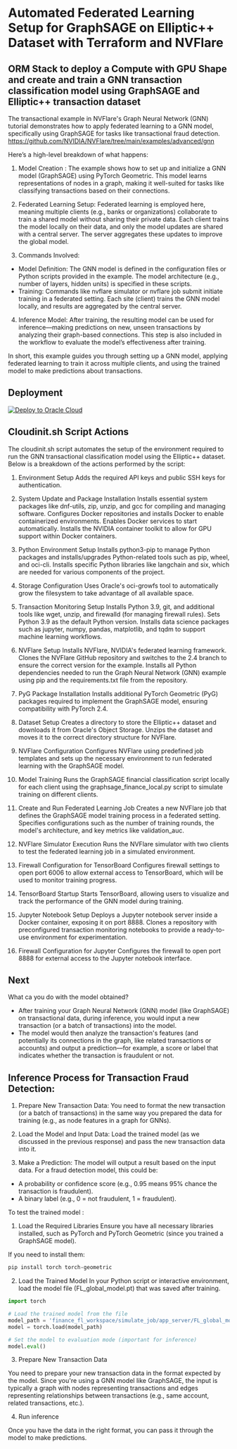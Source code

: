 # Automated Federated Learning Setup for GraphSAGE on Elliptic++ Dataset with Terraform and NVFlare

## ORM Stack to deploy a Compute with GPU Shape and create and train a GNN transaction classification model using GraphSAGE and Elliptic++ transaction dataset

The transactional example in NVFlare's Graph Neural Network (GNN) tutorial demonstrates how to apply federated learning to a GNN model, specifically using GraphSAGE for tasks like transactional fraud detection.
https://github.com/NVIDIA/NVFlare/tree/main/examples/advanced/gnn

Here’s a high-level breakdown of what happens:

1. Model Creation : The example shows how to set up and initialize a GNN model (GraphSAGE) using PyTorch Geometric. This model learns representations of nodes in a graph, making it well-suited for tasks like classifying transactions based on their connections.

2. Federated Learning Setup: Federated learning is employed here, meaning multiple clients (e.g., banks or organizations) collaborate to train a shared model without sharing their private data. Each client trains the model locally on their data, and only the model updates are shared with a central server. The server aggregates these updates to improve the global model.

3. Commands Involved:

- Model Definition: The GNN model is defined in the configuration files or Python scripts provided in the example. The model architecture (e.g., number of layers, hidden units) is specified in these scripts.
- Training: Commands like nvflare simulator or nvflare job submit initiate training in a federated setting. Each site (client) trains the GNN model locally, and results are aggregated by the central server.

4. Inference Model: After training, the resulting model can be used for inference—making predictions on new, unseen transactions by analyzing their graph-based connections. This step is also included in the workflow to evaluate the model’s effectiveness after training.

In short, this example guides you through setting up a GNN model, applying federated learning to train it across multiple clients, and using the trained model to make predictions about transactions.

## Deployment

[![Deploy to Oracle Cloud](https://oci-resourcemanager-plugin.plugins.oci.oraclecloud.com/latest/deploy-to-oracle-cloud.svg)](https://cloud.oracle.com/resourcemanager/stacks/create?zipUrl=https://github.com/adinadiana1234/transactionmonitoring_graphsage_nvflare/archive/refs/heads/main.zip)


## Cloudinit.sh Script Actions

The cloudinit.sh script automates the setup of the environment required to run the GNN transactional classification model using the Elliptic++ dataset. Below is a breakdown of the actions performed by the script:

1. Environment Setup
Adds the required API keys and public SSH keys for authentication.

2. System Update and Package Installation
Installs essential system packages like dnf-utils, zip, unzip, and gcc for compiling and managing software.
Configures Docker repositories and installs Docker to enable containerized environments.
Enables Docker services to start automatically.
Installs the NVIDIA container toolkit to allow for GPU support within Docker containers.

3. Python Environment Setup
Installs python3-pip to manage Python packages and installs/upgrades Python-related tools such as pip, wheel, and oci-cli.
Installs specific Python libraries like langchain and six, which are needed for various components of the project.

4. Storage Configuration
Uses Oracle's oci-growfs tool to automatically grow the filesystem to take advantage of all available space.

5. Transaction Monitoring Setup
Installs Python 3.9, git, and additional tools like wget, unzip, and firewalld (for managing firewall rules).
Sets Python 3.9 as the default Python version.
Installs data science packages such as jupyter, numpy, pandas, matplotlib, and tqdm to support machine learning workflows.

6. NVFlare Setup
Installs NVFlare, NVIDIA's federated learning framework.
Clones the NVFlare GitHub repository and switches to the 2.4 branch to ensure the correct version for the example.
Installs all Python dependencies needed to run the Graph Neural Network (GNN) example using pip and the requirements.txt file from the repository.

7. PyG Package Installation
Installs additional PyTorch Geometric (PyG) packages required to implement the GraphSAGE model, ensuring compatibility with PyTorch 2.4.

8. Dataset Setup
Creates a directory to store the Elliptic++ dataset and downloads it from Oracle's Object Storage.
Unzips the dataset and moves it to the correct directory structure for NVFlare.

9. NVFlare Configuration
Configures NVFlare using predefined job templates and sets up the necessary environment to run federated learning with the GraphSAGE model.

10. Model Training
Runs the GraphSAGE financial classification script locally for each client using the graphsage_finance_local.py script to simulate training on different clients.

11. Create and Run Federated Learning Job
Creates a new NVFlare job that defines the GraphSAGE model training process in a federated setting.
Specifies configurations such as the number of training rounds, the model's architecture, and key metrics like validation_auc.

12. NVFlare Simulator Execution
Runs the NVFlare simulator with two clients to test the federated learning job in a simulated environment.

13. Firewall Configuration for TensorBoard
Configures firewall settings to open port 6006 to allow external access to TensorBoard, which will be used to monitor training progress.

14. TensorBoard Startup
Starts TensorBoard, allowing users to visualize and track the performance of the GNN model during training.

15. Jupyter Notebook Setup
Deploys a Jupyter notebook server inside a Docker container, exposing it on port 8888.
Clones a repository with preconfigured transaction monitoring notebooks to provide a ready-to-use environment for experimentation.

16. Firewall Configuration for Jupyter
Configures the firewall to open port 8888 for external access to the Jupyter notebook interface.


## Next

What ca you do with the model obtained?
- After training your Graph Neural Network (GNN) model (like GraphSAGE) on transactional data, during inference, you would input a new transaction (or a batch of transactions) into the model.
- The model would then analyze the transaction's features (and potentially its connections in the graph, like related transactions or accounts) and output a prediction—for example, a score or label that indicates whether the transaction is fraudulent or not.

## Inference Process for Transaction Fraud Detection:
1. Prepare New Transaction Data: You need to format the new transaction (or a batch of transactions) in the same way you prepared the data for training (e.g., as node features in a graph for GNNs).

2. Load the Model and Input Data: Load the trained model (as we discussed in the previous response) and pass the new transaction data into it.

3. Make a Prediction: The model will output a result based on the input data. For a fraud detection model, this could be:

- A probability or confidence score (e.g., 0.95 means 95% chance the transaction is fraudulent).
- A binary label (e.g., 0 = not fraudulent, 1 = fraudulent).

To test the trained model :

1. Load the Required Libraries
Ensure you have all necessary libraries installed, such as PyTorch and PyTorch Geometric (since you trained a GraphSAGE model).

If you need to install them:

```bash
pip install torch torch-geometric
```

2. Load the Trained Model
In your Python script or interactive environment, load the model file (FL_global_model.pt) that was saved after training.

```python
import torch

# Load the trained model from the file
model_path = 'finance_fl_workspace/simulate_job/app_server/FL_global_model.pt'
model = torch.load(model_path)

# Set the model to evaluation mode (important for inference)
model.eval()
```

3. Prepare New Transaction Data

You need to prepare your new transaction data in the format expected by the model. Since you're using a GNN model like GraphSAGE, the input is typically a graph with nodes representing transactions and edges representing relationships between transactions (e.g., same account, related transactions, etc.).

4. Run inference

Once you have the data in the right format, you can pass it through the model to make predictions.

